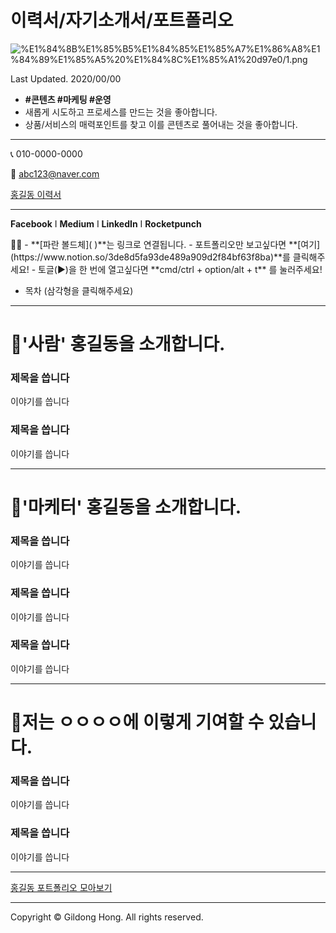 # 이력서/자기소개서/포트폴리오

![%E1%84%8B%E1%85%B5%E1%84%85%E1%85%A7%E1%86%A8%E1%84%89%E1%85%A5%20%E1%84%8C%E1%85%A1%20d97e0/1.png](%E1%84%8B%E1%85%B5%E1%84%85%E1%85%A7%E1%86%A8%E1%84%89%E1%85%A5%20%E1%84%8C%E1%85%A1%20d97e0/1.png)

Last Updated. 2020/00/00

- **#콘텐츠 #마케팅 #운영**
- 새롭게 시도하고 프로세스를 만드는 것을 좋아합니다.
- 상품/서비스의 매력포인트를 찾고 이를 콘텐츠로 풀어내는 것을 좋아합니다.

---

📞 010-0000-0000

💌 abc123@naver.com

[홍길동 이력서 ](https://www.notion.so/8b10e529e70b4c0d83ba354d0f9f87f1)

---

**Facebook** I **Medium** I **LinkedIn** I **Rocketpunch**

<aside>
🙋‍♀️ - **[파란 볼드체]( )**는 링크로 연결됩니다.
- 포트폴리오만 보고싶다면 **[여기](https://www.notion.so/3de8d5fa93de489a909d2f84bf63f8ba)**를 클릭해주세요! 
- 토글(▶)을 한 번에 열고싶다면 **cmd/ctrl + option/alt + t** 를 눌러주세요!

</aside>

- 목차 (삼각형을 클릭해주세요)

---

# 🚀'사람' 홍길동을 소개합니다.

### 제목을 씁니다

이야기를 씁니다

### 제목을 씁니다

이야기를 씁니다

---

# 🚀'마케터' 홍길동을 소개합니다.

### 제목을 씁니다

이야기를 씁니다 

### 제목을 씁니다

이야기를 씁니다 

### 제목을 씁니다

이야기를 씁니다 

---

# 🚀저는 ㅇㅇㅇㅇ에 이렇게 기여할 수 있습니다.

### 제목을 씁니다

이야기를 씁니다

### 제목을 씁니다

이야기를 씁니다

---

[홍길동 포트폴리오 모아보기](https://www.notion.so/8ffe8b9f4857481b93c48e08bf392fab)

---

Copyright © Gildong Hong. All rights reserved.

